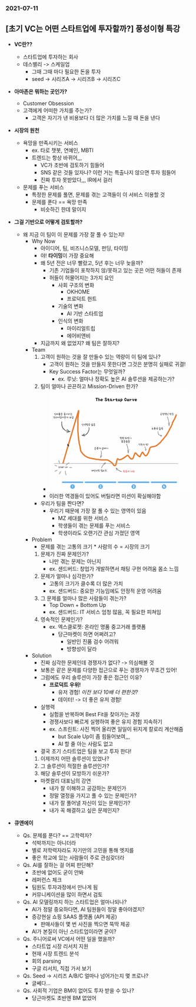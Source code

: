 ### 2021-07-11

## [초기 VC는 어떤 스타트업에 투자할까?] 풍성이형 특강
- **VC란??**
    - 스타트업에 투자하는 회사
    - 데스밸리 -> 스케일업 
        - 그때 그때 마다 필요한 돈을 투자
        - seed -> 시리즈A -> 시리즈B -> 시리즈C
        
- **아마존은 뭐하는 곳인가?**
    - Customer Obsession
    - 고객에게 어떠한 가치를 주는가?
        - 고객은 자기가 낸 비용보다 더 많은 가치를 느낄 때 돈을 낸다

- **시장의 원천**
    - 욕망을 만족시키는 서비스
        - ex. 타로 챗봇, 연예인, MBTI
        - 트렌드는 항상 바뀌어,,,
            - VC가 초반에 검토하기 힘들어
            - SNS 같은 것들 있자나? 이런 거는 특출나지 않으면 투자 힘들어
            - 진짜 투자 못받았다,,, IR에서 걸러
    - 문제를 푸는 서비스
        - 특정한 문제를 풀면, 문제를 겪는 고객들이 이 서비스 이용할 것
        - 문제를 푼다 == 욕망 만족
            - 비슷하긴 한데 말이지

- **그걸 기반으로 어떻게 검토할까?**
    - 왜 지금 이 팀이 이 문제를 가장 잘 풀 수 있는지!
        - Why Now
            - 아이디어, 팀, 비즈니스모델, 펀딩, 타이밍
            - 야! **타이밍**이 가장 중요해
            - 왜 5년 전은 너무 빨랐고, 5년 후는 너무 늦을까?
                - 기존 기업들이 포착하지 않/못하고 있는 곳은 어떤 허들이 존재
                - 허들이 허물어지는 3가지 요인
                    - 사회 구조의 변화
                        - OKHOME
                        - 프로덕트 헌트
                    - 기술의 변화
                        - AI 기반 스타트업
                    - 인식의 변화
                        - 마이리얼트립
                        - 에어비앤비
            - 지금까지 왜 없었지? 왜 팀은 잘하지?
        - Team
            1. 고객이 원하는 것을 잘 만들수 있는 역량이 이 팀에 있나?
                - 고객이 원하는 것을 만들지 못한다면 그것은 분명히 실패로 귀결!
                - Key Success Factor는 무엇일까?
                    - ex. 루닛: 얼마나 정확도 높은 AI 솔루션을 제공하는가?
            2. 팀이 얼마나 끈끈하고 Mission-Driven 한가?
                - ![](../image/2021-07-11-startup-curve.PNG)
                - 이러한 역경들이 있어도 버틸라면 미션이 확실해야함
            - 우리가 팀을 짠다면?
                - 우리기 때문에 가장 잘 풀 수 있는 영역이 있음
                    - MZ 세대를 위한 서비스
                    - 학생들이 겪는 문제를 푸는 서비스
                    - 학생이라도 오랜기간 관심 가졌던 영역
        - Problem
            - 문제를 겪는 고통의 크기 * 사람의 수 = 시장의 크기
            1. 문제가 진짜 문제인가?
                - 나만 겪는 문제는 아닌지
                - ex. 샌드버드: 창업가 개발하면서 채팅 구현 어려움 몸소 느낌
            2. 문제가 얼마나 심각한가?
                - 고통의 크기가 클수록 더 많은 가치
                - ex. 샌드버드: 중요한 기능임에도 안정적 운영 어려움
            3. 그 문제를 얼마나 많은 사람들이 겪는가?
                - Top Down + Bottom Up
                - ex. 샌드버드: IT 서비스 엄청 많음, 꼭 필요한 피쳐임
            4. 영속적인 문제인가?
                - ex. 엑스클로젯: 온라인 명품 중고거래 플랫폼
                    - 당근마켓이 하면 어쩌려고?
                        - 일반인 진품 검수 어려워
                        - 방향성이 달라
        - Solution
            - 진짜 심각한 문제인데 경쟁자가 없다? -> 의심해볼 것
            - 보통은 같은 문제를 다양한 접근으로 푸는 경쟁자가 무조건 있어!
            - 그럼에도 우리 솔루션이 가장 좋은 접근인 이유?
                - **프로덕트 우위!**
                    - 유저 경험! *이전 보다 10배 더 편한것?*
                    - 데이터! -> 더 좋은 유저 경험!
            - 실행력
                - 실험을 반복하며 Best Fit을 찾아가는 과정
                - 경쟁사보다 빠르게 실행하여 좋은 유지 경험 지속하기
                - ex. 스프린트: 사진 찍어 올리면 일일이 뒤지게 칼로리 계산해줌
                    - but Scale Up이 좀 힘들어보여,,,
                    - AI 할 줄 아는 사람도 없고
            - 결국 초기 스타트업은 팀을 보고 투자 한다!
            1. 이제까지 어떤 솔루션이 있었나?
            2. 그 솔루션이 적절한 솔루션인가?
            3. 해당 솔루션이 모방하기 쉬운가?
            - 마켓컬리 대표님의 강연
                - 내가 잘 이해하고 공감하는 문제인가
                - 정말 열정을 가지고 풀 수 있는 문제인가?
                - 내가 잘 풀어낼 자신이 있는 문제인가?
                - 내가 꼭 해결하고 싶은 문제인지?

- **큐앤에이**
    - Qs. 문제를 푼다? == 고학력자?
        - 석박까지는 아니더라
        - 별로 저학력자라도 자기만의 고민을 통해 엣지를 
        - 좋은 학교에 있는 사람들이 주로 관심갖더라
    - Qs. AI를 잘하는 걸 어찌 판단해?
        - 초반에 없어도 굳이 안봐
        - 레퍼런스 체크
        - 팀원도 투자과정에서 만나게 됨
        - 커뮤니케이션을 많이 하면서 검토
    - Qs. AI 모델링까지 하는 스타트업은 얼마나되나?
        - AI가 정말 중요하다면, AI 팀원들이 정말 좋아야겠지?
        - 증강현실 쇼핑 SAAS 플랫폼 (API 제공)
            - 판매사들이 몇 번 사진을 찍으면 뚝딱 제공
        - AI가 본질이 아닌 스타트업이라면 굳이?
    - Qs. 주니어로써 VC에서 어떤 일을 했을까?
        - 스타트업 시장 리서치 지원
        - 현재 시장 트렌드 분석
        - 회의 parsing
        - 구글 리서치, 직접 가서 보기
    - Qs. Seed -> 시리즈 A/B/C 얼마나 넘어가는지 몇 프로나?
        - 글쎄다...
    - Qs. 사회적 기업은 BM이 없어도 투자 받을 수 있나?
        - 당근마켓도 초반엔 BM 없었어
